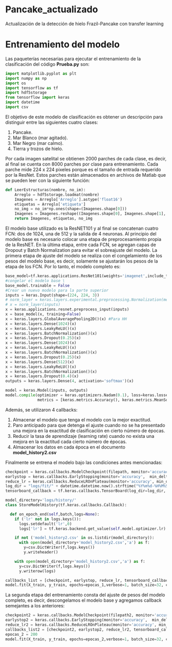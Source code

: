 # Pancake_actualizado
Actualización de la detección de hielo Frazil-Pancake con transfer learning

# Entrenamiento del modelo

Las paqueterías necesarias para ejecutar el entrenamiento de la clasificación del código **Prueba.py** son:

```python
import matplotlib.pyplot as plt
import numpy as np
import os
import tensorflow as tf
import hdf5storage
from tensorflow import keras
import datetime
import csv
```

El objetivo de este modelo de clasificación es obtener un descripción para distinguir entre las siguientes cuatro clases:

1. Pancake. 
2. Mar Blanco (mar agitado).
3. Mar Negro (mar calmo).
4. Tierra y trozos de hielo.

Por cada imagen satelital se obtienen 2000 parches de cada clase, es decir, al final se cuenta con 8000 parches por clase para entrenamiento. Cada parche mide 224 x 224 pixeles porque es el tamaño de entrada requerido por la ResNet. Estos parches están almacenados en archivos de Matlab que se pueden leer con la siguiente función:

```python
def LeerEstructuras(nombre, no_im):
    Arreglo = hdf5storage.loadmat(nombre)
    Imagenes = Arreglo['Arreglo'].astype('float16')
    etiquetas = Arreglo['etiqueta']
    no_img = no_im*np.ones(shape=(Imagenes.shape[0]))
    Imagenes = Imagenes.reshape((Imagenes.shape[0], Imagenes.shape[1], Imagenes.shape[2],1))
    return Imagenes, etiquetas, no_img
```

El modelo base utilizado es la ResNET101 y al final se concatenan cuatro FCN: dos de 1024, una de 512 y la salida de 4 neuronas. Al principio del modelo base es necesario colocar una etapa de preprocesamiento propia de la ResNET. En la última etapa, entre cada FCN, se agregan capas de Dropout y Batch Normalization para evitar el sobreajuste del modelo. La primera etapa de ajuste del modelo se realiza con el congelamiento de los pesos del modelo base, es decir, solamente se ajustarán los pesos de la etapa de los FCN. Por lo tanto, el modelo completo es: 

```python
base_model=tf.keras.applications.ResNet101(weights='imagenet',include_top=False)
#congelar el modelo base \
base_model.trainable = False
#Crear un nuevo modelo para la parte superior
inputs = keras.Input(shape=(224, 224, 3))
# norm_layer = keras.layers.experimental.preprocessing.Normalization(mean=mean_X_train, variance=var_X_train)
# x = norm_layer(inputs)
x = keras.applications.resnet.preprocess_input(inputs)
x = base_model(x, training=False)
x = keras.layers.GlobalAveragePooling2D()(x) #Para HH
x = keras.layers.Dense(1024)(x)
x = keras.layers.LeakyReLU()(x)
x = keras.layers.BatchNormalization()(x)
x = keras.layers.Dropout(0.25)(x)
x = keras.layers.Dense(1024)(x)
x = keras.layers.LeakyReLU()(x)
x = keras.layers.BatchNormalization()(x)
x = keras.layers.Dropout(0.25)(x)
x = keras.layers.Dense(512)(x)
x = keras.layers.LeakyReLU()(x)
x = keras.layers.BatchNormalization()(x)
x = keras.layers.Dropout(0.4)(x)
outputs = keras.layers.Dense(4, activation='softmax')(x)

model = keras.Model(inputs, outputs)
model.compile(optimizer = keras.optimizers.Nadam(0.1), loss=keras.losses.CategoricalCrossentropy(from_logits=True),
              metrics = [keras.metrics.Accuracy(), keras.metrics.MeanSquaredError(), keras.metrics.Recall()])

```

Además, se utilizaron 4 callbacks:
1. Almacenar el modelo que tenga el modelo con la mejor exactitud.
2. Paro anticipado para que detenga el ajuste cuando no se ha presentado una mejora en la exactitud de clasificación en cierto número de épocas.
3. Reducir la tasa de aprendizaje (learning rate) cuando no exista una mejora en la exactitud cada cierto número de épocas.
4. Almacenar los datos en cada época en el documento **model_history2.csv**

Finalmente se entrena el modelo bajo las condiciones antes mencionadas:
```python
checkpoint = keras.callbacks.ModelCheckpoint(filepath, monitor='accuracy', verbose=1, save_best_only=True, mode='max')
earlystop = keras.callbacks.EarlyStopping(monitor='accuracy',  min_delta=0.001, patience=15, mode='auto',restore_best_weights=False)
reduce_lr = keras.callbacks.ReduceLROnPlateau(monitor='accuracy', min_delta=0.001, factor=0.5, patience=10, min_lr=0.0001, mode='max')
log_dir = "logs/fit/" + datetime.datetime.now().strftime("%Y%m%d-%H%M%S")
tensorboard_callback = tf.keras.callbacks.TensorBoard(log_dir=log_dir, histogram_freq=1)

model_directory='logs/history/' 
class StoreModelHistory(tf.keras.callbacks.Callback):

  def on_epoch_end(self,batch,logs=None):
    if ('lr' not in logs.keys()):
      logs.setdefault('lr',0)
      logs['lr'] = tf.keras.backend.get_value(self.model.optimizer.lr)

    if not ('model_history2.csv' in os.listdir(model_directory)):
      with open(model_directory+'model_history2.csv','a') as f:
        y=csv.DictWriter(f,logs.keys())
        y.writeheader()

    with open(model_directory+'model_history2.csv','a') as f:
      y=csv.DictWriter(f,logs.keys())
      y.writerow(logs)

callbacks_list = [checkpoint, earlystop, reduce_lr, tensorboard_callback,StoreModelHistory()]
model.fit(X_train, y_train, epochs=epocas_1,verbose=1, batch_size=32, callbacks = callbacks_list)
```

La segunda etapa del entrenamiento consta del ajuste de pesos del modelo completo, es decir, descongelamos el modelo base y agregamos callback semejantes a los anteriores:

```python
checkpoint2 = keras.callbacks.ModelCheckpoint(filepath2, monitor='accuracy', verbose=1, save_best_only=True, mode='max')
earlystop2 = keras.callbacks.EarlyStopping(monitor='accuracy',  min_delta=0.01, patience=15, mode='auto',restore_best_weights=False)
reduce_lr2 = keras.callbacks.ReduceLROnPlateau(monitor='accuracy', min_delta=0.01, factor=0.1, patience=10, min_lr=1e-7, mode='max')
callbacks_list2 = [checkpoint2, earlystop2, reduce_lr2, tensorboard_callback, StoreModelHistory()]
epocas_2 = 200
model.fit(X_train, y_train, epochs=epocas_2,verbose=1, batch_size=32, callbacks = callbacks_list2)
```
